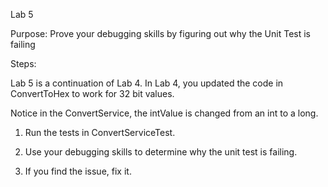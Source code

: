 Lab 5

Purpose: 
Prove your debugging skills by figuring out why the Unit Test is failing


Steps:

Lab 5 is a continuation of Lab 4.  In Lab 4, you updated the code in ConvertToHex to work for 32 bit values.

Notice in the ConvertService, the intValue is changed from an int to a long.

1. Run the tests in ConvertServiceTest.  

2. Use your debugging skills to determine why the unit test is failing.  

3. If you find the issue, fix it.